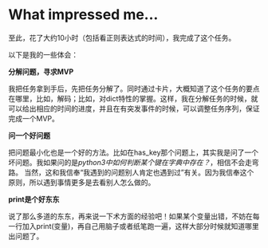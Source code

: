 # What impressed me...

至此，花了大约10小时（包括看正则表达式的时间），我完成了这个任务。

以下是我的一些体会：

**分解问题，寻求MVP**

我把任务拿到手后，先把任务分解了。同时通过卡片，大概知道了这个任务的要点在哪里，比如，解码；比如，对dict特性的掌握。这样，我在分解任务的时候，就可以给出相应的时间的进度，并且在有突发事件的时候，可以调整任务序列，保证完成一个MVP。

**问一个好问题**

把问题最小化也是一个好的方法。比如在has_key那个问题上，其实我是问了一个坏问题。我如果问的是*python3中如何判断某个键在字典中存在？*，相信不会走弯路。
当然，这和我信奉“我遇到的问题别人肯定也遇到过”有关。因为我信奉这个原则，所以遇到事情更多是去看别人怎么做的。

**print是个好东东**

说了那么多道的东东，再来说一下术方面的经验吧！如果某个变量出错，不妨在每一行加入print(变量)，再自己用脑子或者纸笔跑一遍，这样大部分时候就知道哪里出问题了。 